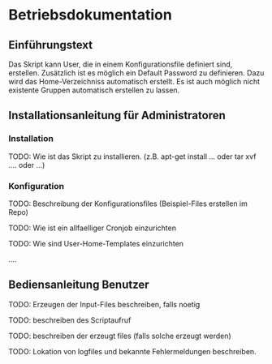 # Betriebsdokumentation
## Einführungstext 

Das Skript kann User, die in einem Konfigurationsfile definiert sind, erstellen. Zusätzlich ist es möglich ein Default Password zu definieren. Dazu wird das Home-Verzeichniss automatisch erstellt. Es ist auch möglich nicht existente Gruppen automatisch erstellen zu lassen.

## Installationsanleitung für Administratoren

### Installation

TODO: Wie ist das Skript zu installieren. (z.B. apt-get install ... oder tar xvf .... oder ...)

### Konfiguration

TODO: Beschreibung der Konfigurationsfiles (Beispiel-Files erstellen im Repo)

TODO: Wie ist ein allfaelliger Cronjob einzurichten

TODO: Wie sind User-Home-Templates einzurichten

....

## Bediensanleitung Benutzer

TODO: Erzeugen der Input-Files beschreiben, falls noetig

TODO: beschreiben des Scriptaufruf

TODO: beschreiben der erzeugt files (falls solche erzeugt werden)

TODO: Lokation von logfiles und bekannte Fehlermeldungen beschreiben.

